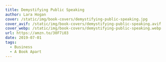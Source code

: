 ```yaml
---
title: Demystifying Public Speaking
author: Lara Hogan
cover: /static/img/book-covers/demystifying-public-speaking.jpg
cover_avif: /static/img/book-covers/demystifying-public-speaking.avif
cover_webp: /static/img/book-covers/demystifying-public-speaking.webp
url: https://amzn.to/30F7i03
date: 2019-07-01
tags:
  - Business
  - A Book Apart
---
```

